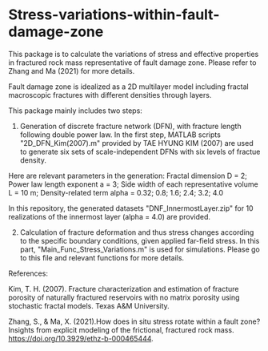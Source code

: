 # Stress-variations-within-fault-damage-zone

This package is to calculate the variations of stress and effective properties in fractured rock mass representative of fault damage zone. Please refer to Zhang and Ma (2021) for more details.


Fault damage zone is idealized as a 2D multilayer model including fractal macroscopic fractures with different densities through layers.


This package mainly includes two steps:

1) Generation of discrete fracture network (DFN), with fracture length following double power law. In the first step, MATLAB scripts "2D_DFN_Kim(2007).m" provided by TAE HYUNG KIM (2007) are used to generate six sets of scale-independent DFNs with six levels of fractue density.

Here are relevant parameters in the generation:
    Fractal dimension D = 2; 
    Power law length exponent a = 3;
    Side width of each representative volume L = 10 m;
    Density-related term alpha = 0.32; 0.8; 1.6; 2.4; 3.2; 4.0

In this repository, the generated datasets "DNF_InnermostLayer.zip" for 10 realizations of the innermost layer (alpha = 4.0) are provided.



2) Calculation of fracture deformation and thus stress changes according to the specific boundary conditions, given applied far-field stress. In this part, "Main_Func_Stress_Variations.m" is used for simulations. Please go to this file and relevant functions for more details.



  References:

Kim, T. H. (2007). Fracture characterization and estimation of fracture porosity of naturally fractured reservoirs with no matrix porosity using stochastic fractal models. Texas A&M University.

Zhang, S., & Ma, X. (2021).How does in situ stress rotate within a fault zone? Insights from explicit modeling of the frictional, fractured rock mass. https://doi.org/10.3929/ethz-b-000465444.
